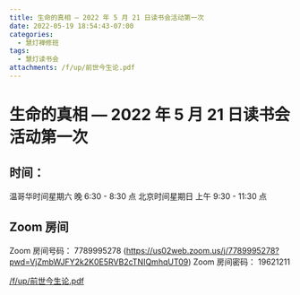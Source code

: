 ```yaml
---
title: 生命的真相 — 2022 年 5 月 21 日读书会活动第一次
date: 2022-05-19 18:54:43-07:00
categories:
  - 慧灯禅修班
tags:
  - 慧灯读书会
attachments: /f/up/前世今生论.pdf
---
```

# 生命的真相 — 2022 年 5 月 21 日读书会活动第一次

## 时间：

温哥华时间星期六 晚 6:30 - 8:30 点
北京时间星期日 上午 9:30 - 11:30 点

## Zoom 房间

Zoom 房间号码： 7789995278 (https://us02web.zoom.us/j/7789995278?pwd=VjZmbWJFY2k2K0E5RVB2cTNIQmhqUT09)
Zoom 房间密码： 19621211

[/f/up/前世今生论.pdf](http://huidengchanxiu.net/hdv/f/up/前世今生论.pdf)